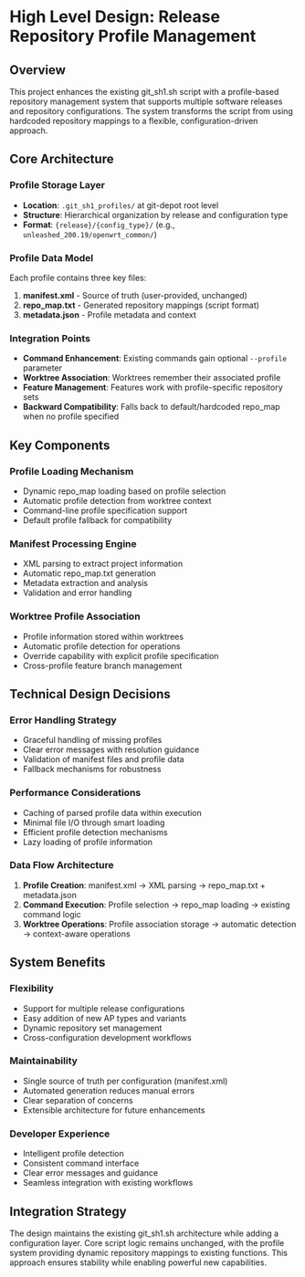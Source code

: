 # High Level Design: Release Repository Profile Management

## Overview

This project enhances the existing git_sh1.sh script with a profile-based repository management system that supports multiple software releases and repository configurations. The system transforms the script from using hardcoded repository mappings to a flexible, configuration-driven approach.

## Core Architecture

### Profile Storage Layer
- **Location**: `.git_sh1_profiles/` at git-depot root level
- **Structure**: Hierarchical organization by release and configuration type
- **Format**: `{release}/{config_type}/` (e.g., `unleashed_200.19/openwrt_common/`)

### Profile Data Model
Each profile contains three key files:
1. **manifest.xml** - Source of truth (user-provided, unchanged)
2. **repo_map.txt** - Generated repository mappings (script format)
3. **metadata.json** - Profile metadata and context

### Integration Points
- **Command Enhancement**: Existing commands gain optional `--profile` parameter
- **Worktree Association**: Worktrees remember their associated profile
- **Feature Management**: Features work with profile-specific repository sets
- **Backward Compatibility**: Falls back to default/hardcoded repo_map when no profile specified

## Key Components

### Profile Loading Mechanism
- Dynamic repo_map loading based on profile selection
- Automatic profile detection from worktree context
- Command-line profile specification support
- Default profile fallback for compatibility

### Manifest Processing Engine
- XML parsing to extract project information
- Automatic repo_map.txt generation
- Metadata extraction and analysis
- Validation and error handling

### Worktree Profile Association
- Profile information stored within worktrees
- Automatic profile detection for operations
- Override capability with explicit profile specification
- Cross-profile feature branch management

## Technical Design Decisions

### Error Handling Strategy
- Graceful handling of missing profiles
- Clear error messages with resolution guidance
- Validation of manifest files and profile data
- Fallback mechanisms for robustness

### Performance Considerations
- Caching of parsed profile data within execution
- Minimal file I/O through smart loading
- Efficient profile detection mechanisms
- Lazy loading of profile information

### Data Flow Architecture
1. **Profile Creation**: manifest.xml → XML parsing → repo_map.txt + metadata.json
2. **Command Execution**: Profile selection → repo_map loading → existing command logic
3. **Worktree Operations**: Profile association storage → automatic detection → context-aware operations

## System Benefits

### Flexibility
- Support for multiple release configurations
- Easy addition of new AP types and variants
- Dynamic repository set management
- Cross-configuration development workflows

### Maintainability
- Single source of truth per configuration (manifest.xml)
- Automated generation reduces manual errors
- Clear separation of concerns
- Extensible architecture for future enhancements

### Developer Experience
- Intelligent profile detection
- Consistent command interface
- Clear error messages and guidance
- Seamless integration with existing workflows

## Integration Strategy

The design maintains the existing git_sh1.sh architecture while adding a configuration layer. Core script logic remains unchanged, with the profile system providing dynamic repository mappings to existing functions. This approach ensures stability while enabling powerful new capabilities.